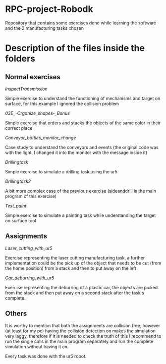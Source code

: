 # RPC-project-Robodk
Repository that contains some exercises done while learning the software and the 2 manufacturing tasks chosen

# Description of the files inside the folders
## Normal exercises
*InspectTransmission*
  
  Simple exercise to understand the functioning of mechanisms and target on surface, for this example I ignored the collision problem
  
*03E_-_Organize_shapes_-_Bonus*
  
  Simple exercise that orders and stacks the objects of the same color in their correct place
  
*Conveyor_bottles_monitor_change*
  
  Case study to understand the conveyors and events (the original code was with the light, I changed it into the monitor with the message inside it)
  
*Drillingtask*

  Simple exercise to simulate a drilling task using the ur5
  
*Drillingtask2*

  A bit more complex case of the previous exercise (sideanddrill is the main program of this exercise)
  
*Test_paint*

  Simple exercise to simulate a painting task while understanding the target on surface tool


## Assignments

*Laser_cutting_with_ur5*

  Exercise representing the laser cutting manufacturing task, a further implementation could be the pick up of the object that needs to be cut (from the home position) from a stack
  and then to put away on the left
  
*Car_deburring_with_ur5*

  Exercise representing the deburring of a plastic car, the objects are picked from the stack and then put away on a second stack after the task s complete.


## Others

It is worthy to mention that both the assignments are collision free, however (at least for my pc) having the collision detection on makes the simulation very laggy, therefore if it is needed to check the truth of this I recommend to run the single calls in the main program separately and run the complete simulation without having it on.

Every task was done with the ur5 robot.
